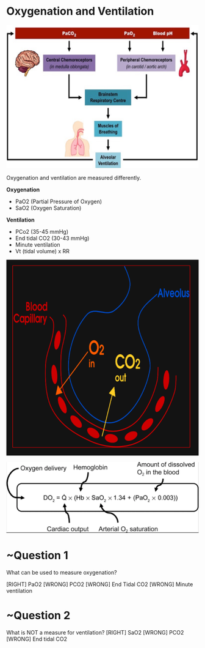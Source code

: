 # Oxygenation and Ventilation

![](assets/oxygenation-ventilation.png)

Oxygenation and ventilation are measured differently.

**Oxygenation**

* PaO2 (Partial Pressure of Oxygen)
* SaO2 (Oxygen Saturation)

**Ventilation**

* PCo2 (35-45 mmHg)
* End tidal CO2 (30-43 mmHg)
* Minute ventilation
 * Vt (tidal volume) x RR

![](assets/oxygenation-ventilation2.png)

![](assets/oxygenation-ventilation3.png)


# ~Question 1
What can be used to measure oxygenation?

[RIGHT] PaO2 
[WRONG] PCO2
[WRONG] End Tidal CO2
[WRONG] Minute ventilation

# ~Question 2
What is NOT a measure for ventilation?
[RIGHT] SaO2
[WRONG] PCO2
[WRONG] End tidal CO2